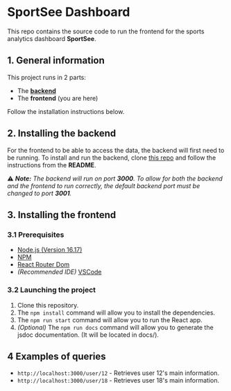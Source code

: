 # SportSee Dashboard

This repo contains the source code to run the frontend for the sports analytics dashboard **SportSee**.

## 1. General information
This project runs in 2 parts:
- The [**backend**](https://github.com/loumorganrene/LouPierre_12_Backend)
- The **frontend** (you are here)

Follow the installation instructions below.

## 2. Installing the backend
 For the frontend to be able to access the data, the backend will first need to be running. To install and run the backend, clone [this repo](https://github.com/loumorganrene/LouPierre_12_Backend) and follow the instructions from the **README**.

⚠ ***Note:** The backend will run on port **3000**. To allow for both the backend and the frontend to run correctly, the default backend port must be changed to port **3001**.*

## 3. Installing the frontend
### 3.1 Prerequisites
- [Node.js (Version 16.17)](https://nodejs.org/en/)
- [NPM](https://www.npmjs.com/)
- [React Router Dom](https://reactrouter.com/en/main)
- *(Recommended IDE)* [VSCode](https://code.visualstudio.com/)

### 3.2 Launching the project
1. Clone this repository.
2. The `npm install` command will allow you to install the dependencies.
3. The `npm run start` command will allow you to run the React app.
4. *(Optional)* The `npm run docs` command will allow you to generate the jsdoc documentation. (It will be located in docs/).

## 4 Examples of queries

- `http://localhost:3000/user/12` - Retrieves user 12's main information.
- `http://localhost:3000/user/18` - Retrieves user 18's main information.

